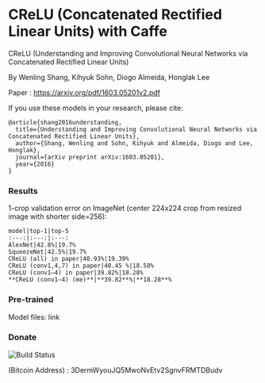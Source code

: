 # CReLU (Concatenated Rectified Linear Units)  with Caffe
CReLU (Understanding and Improving Convolutional Neural Networks via Concatenated Rectified Linear Units)

By Wenling Shang, Kihyuk Sohn, Diogo Almeida, Honglak Lee


Paper : https://arxiv.org/pdf/1603.05201v2.pdf

If you use these models in your research, please cite:

    @article{shang2016understanding,
      title={Understanding and Improving Convolutional Neural Networks via Concatenated Rectified Linear Units},
      author={Shang, Wenling and Sohn, Kihyuk and Almeida, Diogo and Lee, Honglak},
      journal={arXiv preprint arXiv:1603.05201},
      year={2016}
    }

### Results

1-crop validation error on ImageNet (center 224x224 crop from resized image with shorter side=256):

	model|top-1|top-5
	:---:|:---:|:---:
	AlexNet|42.8%|19.7%  
	SqueezeNet|42.5%|19.7%
	CReLU (all) in paper|40.93%|19.39% 
	CReLU (conv1,4,7) in paper|40.45 %|18.58% 
	CReLU (conv1–4) in paper|39.82%|18.28%
	**CReLU (conv1–4) (me)**|**39.82**%|**18.28**%


### Pre-trained
Model files: link


### Donate

![Build Status](https://raw.githubusercontent.com/chakkritte/NU-InNet/master/images/pic.png)

 (Bitcoin Address) : 3DermWyouJQ5MwoNvEtv2SgnvFRMTDBudv
